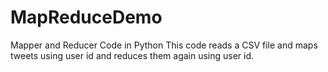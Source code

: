 # MapReduceDemo
Mapper and Reducer Code in Python
This code reads a CSV file and maps tweets using user id and reduces them again using user id.
